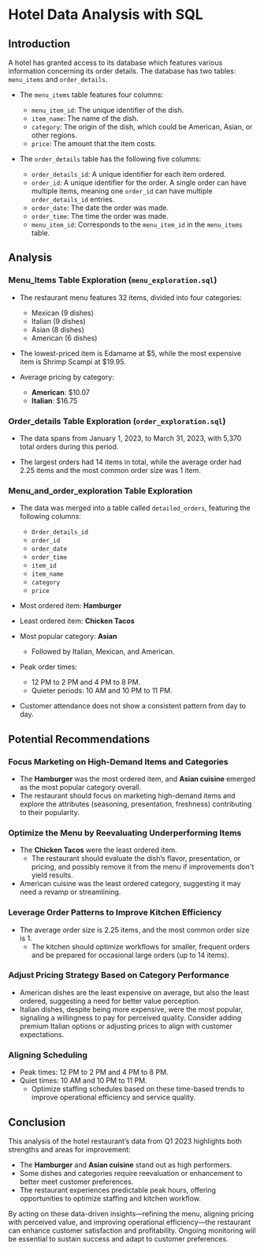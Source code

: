 
# Hotel Data Analysis with SQL

## Introduction

A hotel has granted access to its database which features various information concerning its order details. The database has two tables: `menu_items` and `order_details`. 

- The `menu_items` table features four columns:
    - `menu_item_id`: The unique identifier of the dish.
    - `item_name`: The name of the dish.
    - `category`: The origin of the dish, which could be American, Asian, or other regions.
    - `price`: The amount that the item costs.
  
- The `order_details` table has the following five columns:
    - `order_details_id`: A unique identifier for each item ordered.
    - `order_id`: A unique identifier for the order. A single order can have multiple items, meaning one `order_id` can have multiple `order_details_id` entries.
    - `order_date`: The date the order was made.
    - `order_time`: The time the order was made.
    - `menu_item_id`: Corresponds to the `menu_item_id` in the `menu_items` table.

## Analysis

### Menu_Items Table Exploration (`menu_exploration.sql`)

- The restaurant menu features 32 items, divided into four categories: 
  - Mexican (9 dishes)
  - Italian (9 dishes)
  - Asian (8 dishes)
  - American (6 dishes)

- The lowest-priced item is Edamame at $5, while the most expensive item is Shrimp Scampi at $19.95.

- Average pricing by category:
  - **American**: $10.07
  - **Italian**: $16.75

### Order_details Table Exploration (`order_exploration.sql`)

- The data spans from January 1, 2023, to March 31, 2023, with 5,370 total orders during this period.

- The largest orders had 14 items in total, while the average order had 2.25 items and the most common order size was 1 item.

### Menu_and_order_exploration Table Exploration

- The data was merged into a table called `detailed_orders`, featuring the following columns: 
  - `Order_details_id`
  - `order_id`
  - `order_date`
  - `order_time`
  - `item_id`
  - `item_name`
  - `category`
  - `price`

- Most ordered item: **Hamburger**
- Least ordered item: **Chicken Tacos**
- Most popular category: **Asian**
  - Followed by Italian, Mexican, and American.

- Peak order times: 
  - 12 PM to 2 PM and 4 PM to 8 PM.
  - Quieter periods: 10 AM and 10 PM to 11 PM.

- Customer attendance does not show a consistent pattern from day to day.

## Potential Recommendations

### Focus Marketing on High-Demand Items and Categories

- The **Hamburger** was the most ordered item, and **Asian cuisine** emerged as the most popular category overall.
- The restaurant should focus on marketing high-demand items and explore the attributes (seasoning, presentation, freshness) contributing to their popularity.

### Optimize the Menu by Reevaluating Underperforming Items

- The **Chicken Tacos** were the least ordered item.
  - The restaurant should evaluate the dish’s flavor, presentation, or pricing, and possibly remove it from the menu if improvements don't yield results.
- American cuisine was the least ordered category, suggesting it may need a revamp or streamlining.

### Leverage Order Patterns to Improve Kitchen Efficiency

- The average order size is 2.25 items, and the most common order size is 1.
  - The kitchen should optimize workflows for smaller, frequent orders and be prepared for occasional large orders (up to 14 items).

### Adjust Pricing Strategy Based on Category Performance

- American dishes are the least expensive on average, but also the least ordered, suggesting a need for better value perception.
- Italian dishes, despite being more expensive, were the most popular, signaling a willingness to pay for perceived quality. Consider adding premium Italian options or adjusting prices to align with customer expectations.

### Aligning Scheduling

- Peak times: 12 PM to 2 PM and 4 PM to 8 PM.
- Quiet times: 10 AM and 10 PM to 11 PM.
  - Optimize staffing schedules based on these time-based trends to improve operational efficiency and service quality.

## Conclusion

This analysis of the hotel restaurant’s data from Q1 2023 highlights both strengths and areas for improvement:
- The **Hamburger** and **Asian cuisine** stand out as high performers.
- Some dishes and categories require reevaluation or enhancement to better meet customer preferences.
- The restaurant experiences predictable peak hours, offering opportunities to optimize staffing and kitchen workflow.

By acting on these data-driven insights—refining the menu, aligning pricing with perceived value, and improving operational efficiency—the restaurant can enhance customer satisfaction and profitability. Ongoing monitoring will be essential to sustain success and adapt to customer preferences.
